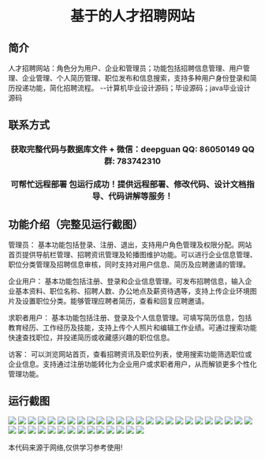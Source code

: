 <p><h1 align="center">基于的人才招聘网站</h1></p>

## 简介
人才招聘网站：角色分为用户、企业和管理员；功能包括招聘信息管理、用户管理、企业管理、个人简历管理、职位发布和信息搜索，支持多种用户身份登录和简历投递功能，简化招聘流程。    --计算机毕业设计源码；毕设源码；java毕业设计源码


## 联系方式
<p><h3 align="center">获取完整代码与数据库文件 + 微信：deepguan QQ: 86050149 QQ群: 783742310</h3></p>
<p><h3 align="center">可帮忙远程部署 包运行成功！提供远程部署、修改代码、设计文档指导、代码讲解等服务！</h3></p>

## 功能介绍（完整见运行截图）
管理员： 基本功能包括登录、注册、退出，支持用户角色管理及权限分配。网站首页提供导航栏管理、招聘资讯管理及轮播图维护功能。可以进行企业信息管理、职位分类管理及招聘信息审核，同时支持对用户信息、简历及应聘邀请的管理。

企业用户： 基本功能包括注册、登录和企业信息管理。可发布招聘信息，输入企业基本资料、职位名称、招聘人数、办公地点及薪资待遇等，支持上传企业环境图片及设置职位分类。能够管理应聘者简历，查看和回复应聘邀请。

求职者用户： 基本功能包括注册、登录及个人信息管理。可填写简历信息，包括教育经历、工作经历及技能，支持上传个人照片和编辑工作业绩。可通过搜索功能快速查找职位，并投递简历或收藏感兴趣的职位信息。

访客： 可以浏览网站首页，查看招聘资讯及职位列表，使用搜索功能筛选职位或企业信息。支持通过注册功能转化为企业用户或求职者用户，从而解锁更多个性化管理功能。


## 运行截图
![](img/001.jpg)
![](img/002.jpg)
![](img/003.jpg)
![](img/004.jpg)
![](img/005.jpg)
![](img/006.jpg)
![](img/007.jpg)
![](img/008.jpg)
![](img/009.jpg)
![](img/010.jpg)
![](img/011.jpg)
![](img/012.jpg)
![](img/013.jpg)
![](img/014.jpg)
![](img/015.jpg)
![](img/016.jpg)
![](img/017.jpg)
![](img/018.jpg)
![](img/019.jpg)
![](img/020.jpg)
![](img/021.jpg)
![](img/022.jpg)
![](img/023.jpg)
![](img/024.jpg)
![](img/025.jpg)
![](img/026.jpg)
![](img/027.jpg)
![](img/028.jpg)
![](img/029.jpg)
![](img/030.jpg)
![](img/031.jpg)
![](img/032.jpg)
![](img/033.jpg)
![](img/034.jpg)
![](img/035.jpg)
![](img/036.jpg)
![](img/037.jpg)
![](img/038.jpg)
![](img/039.jpg)

<p>本代码来源于网络,仅供学习参考使用!</p>
